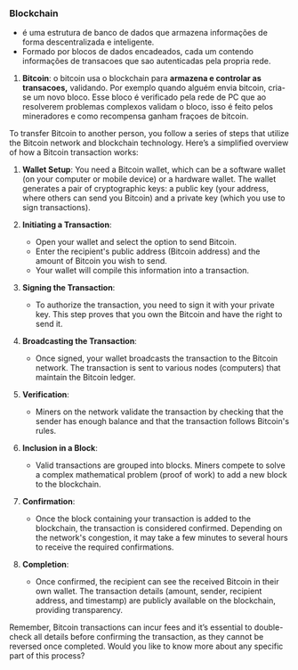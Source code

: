 
### Blockchain 
- é uma estrutura de banco de dados que armazena informações de forma descentralizada e inteligente. 
- Formado por blocos de dados encadeados, cada um contendo informações de transacoes que sao autenticadas pela propria rede.
1. **Bitcoin**: o bitcoin usa o blockchain para **armazena e controlar as transacoes,** validando.
	Por exemplo quando alguém envia bitcoin, cria-se um novo bloco. Esse bloco é verificado pela rede de PC que ao resolverem problemas complexos validam o bloco, isso é feito pelos mineradores e como recompensa ganham fraçoes de bitcoin.


To transfer Bitcoin to another person, you follow a series of steps that utilize the Bitcoin network and blockchain technology. Here’s a simplified overview of how a Bitcoin transaction works:

1. **Wallet Setup**: You need a Bitcoin wallet, which can be a software wallet (on your computer or mobile device) or a hardware wallet. The wallet generates a pair of cryptographic keys: a public key (your address, where others can send you Bitcoin) and a private key (which you use to sign transactions).
    
2. **Initiating a Transaction**:
    
    - Open your wallet and select the option to send Bitcoin.
    - Enter the recipient's public address (Bitcoin address) and the amount of Bitcoin you wish to send.
    - Your wallet will compile this information into a transaction.
    
1. **Signing the Transaction**:
    
    - To authorize the transaction, you need to sign it with your private key. This step proves that you own the Bitcoin and have the right to send it.
4. **Broadcasting the Transaction**:
    
    - Once signed, your wallet broadcasts the transaction to the Bitcoin network. The transaction is sent to various nodes (computers) that maintain the Bitcoin ledger.
5. **Verification**:
    
    - Miners on the network validate the transaction by checking that the sender has enough balance and that the transaction follows Bitcoin's rules.
6. **Inclusion in a Block**:
    
    - Valid transactions are grouped into blocks. Miners compete to solve a complex mathematical problem (proof of work) to add a new block to the blockchain.
7. **Confirmation**:
    
    - Once the block containing your transaction is added to the blockchain, the transaction is considered confirmed. Depending on the network's congestion, it may take a few minutes to several hours to receive the required confirmations.
8. **Completion**:
    
    - Once confirmed, the recipient can see the received Bitcoin in their own wallet. The transaction details (amount, sender, recipient address, and timestamp) are publicly available on the blockchain, providing transparency.

Remember, Bitcoin transactions can incur fees and it’s essential to double-check all details before confirming the transaction, as they cannot be reversed once completed. Would you like to know more about any specific part of this process?